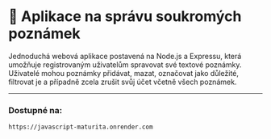 # 📝 Aplikace na správu soukromých poznámek

Jednoduchá webová aplikace postavená na Node.js a Expressu, která umožňuje registrovaným uživatelům spravovat své textové poznámky. Uživatelé mohou poznámky přidávat, mazat, označovat jako důležité, filtrovat je a případně zcela zrušit svůj účet včetně všech poznámek.

---

### Dostupné na:
```Zadej
https://javascript-maturita.onrender.com
```
